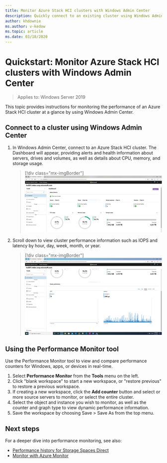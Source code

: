```yaml
---
title: Monitor Azure Stack HCI clusters with Windows Admin Center
description: Quickly connect to an existing cluster using Windows Admin Center to monitor cluster and storage performance.
author: khdownie
ms.author: v-kedow
ms.topic: article
ms.date: 03/18/2020
---
```


# Quickstart: Monitor Azure Stack HCI clusters with Windows Admin Center

> Applies to: Windows Server 2019

This topic provides instructions for monitoring the performance of an Azure Stack HCI cluster at a glance by using Windows Admin Center.


## Connect to a cluster using Windows Admin Center

1. In Windows Admin Center, connect to an Azure Stack HCI cluster. The Dashboard will appear, providing alerts and health information about servers, drives and volumes, as well as details about CPU, memory, and storage usage.

    > [!div class="mx-imgBorder"]
    > ![dashboard-alerts](media/dashboard-alerts.png)

2. Scroll down to view cluster performance information such as IOPS and latency by hour, day, week, month, or year.

    > [!div class="mx-imgBorder"]
    > ![dashboard-performance](media/dashboard-performance.png)

## Using the Performance Monitor tool

Use the Performance Monitor tool to view and compare performance counters for Windows, apps, or devices in real-time.

1. Select **Performance Monitor** from the **Tools** menu on the left.
2. Click "blank workspace" to start a new workspace, or "restore previous" to restore a previous workspace.
3. If creating a new workspace, click the **Add counter** button and select or more source servers to monitor, or select the entire cluster.
4. Select the object and instance you wish to monitor, as well as the counter and graph type to view dynamic performance information.
5. Save the workspace by choosing Save > Save As from the top menu.

## Next steps

For a deeper dive into performance monitoring, see also:

- [Performance history for Storage Spaces Direct](/windows-server/storage/storage-spaces/performance-history)
- [Monitor with Azure Monitor](monitor.md)
